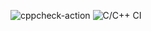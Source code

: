  ![cppcheck-action](https://github.com/99002778/Calculator/workflows/cppcheck-action/badge.svg)
 ![C/C++ CI](https://github.com/99002778/Calculator/workflows/C/C++%20CI/badge.svg)

